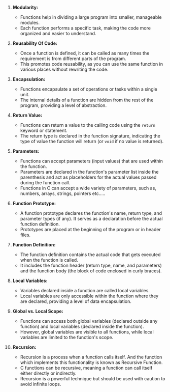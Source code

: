 1. **Modularity:**
   - Functions help in dividing a large program into smaller, manageable modules.
   - Each function performs a specific task, making the code more organized and easier to understand.

2. **Reusability Of Code:**
   - Once a function is defined, it can be called as many times the requirement is from different parts of the program.
   - This promotes code reusability, as you can use the same function in various places without rewriting the code.

3. **Encapsulation:**
   - Functions encapsulate a set of operations or tasks within a single unit.
   - The internal details of a function are hidden from the rest of the program, providing a level of abstraction.

4. **Return Value:**
   - Functions can return a value to the calling code using the `return` keyword or statement.
   - The return type is declared in the function signature, indicating the type of value the function will return (or `void` if no value is returned).

5. **Parameters:**
   - Functions can accept parameters (input values) that are used within the function.
   - Parameters are declared in the function's parameter list inside the parenthesis and act as placeholders for the actual values passed during the function call.
   - Functions in C can accept a wide variety of parameters, such as, numbers, arrays, strings, pointers etc.....

6. **Function Prototype:**
   - A function prototype declares the function's name, return type, and parameter types (if any). It serves as a declaration before the actual function definition.
   - Prototypes are placed at the beginning of the program or in header files.

7. **Function Definition:**
   - The function definition contains the actual code that gets executed when the function is called.
   - It includes the function header (return type, name, and parameters) and the function body (the block of code enclosed in curly braces).

8. **Local Variables:**
   - Variables declared inside a function are called local variables.
   - Local variables are only accessible within the function where they are declared, providing a level of data encapsulation.

9. **Global vs. Local Scope:**
   - Functions can access both global variables (declared outside any function) and local variables (declared inside the function).
   - However, global variables are visible to all functions, while local variables are limited to the function's scope.

10. **Recursion:**
    - Recursion is a process when a function calls itself. And the function which implements this functionality is known as Recursive Function.
    - C functions can be recursive, meaning a function can call itself either directly or indirectly.
    - Recursion is a powerful technique but should be used with caution to avoid infinite loops.